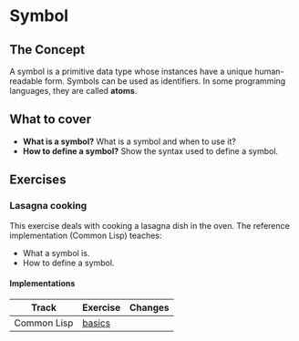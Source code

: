 # Symbol

## The Concept

A symbol is a primitive data type whose instances have a unique human-readable form. Symbols can be used as identifiers. In some programming languages, they are called **atoms**.

## What to cover

- **What is a symbol?** What is a symbol and when to use it?
- **How to define a symbol?** Show the syntax used to define a symbol.

## Exercises

### Lasagna cooking

This exercise deals with cooking a lasagna dish in the oven. The reference implementation (Common Lisp) teaches:

- What a symbol is.
- How to define a symbol.

#### Implementations

| Track       | Exercise                             | Changes |
| ----------- | ------------------------------------ | ------- |
| Common Lisp | [basics][implementation-common-lisp] |         |

[implementation-common-lisp]: ../../languages/common-lisp/exercises/concept/basics/.docs/introduction.md
